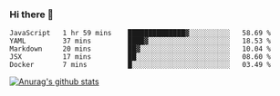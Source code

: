 ### Hi there 👋



<!--
**webB1an/webB1an** is a ✨ _special_ ✨ repository because its `README.md` (this file) appears on your GitHub profile.

Here are some ideas to get you started:

- 🔭 I’m currently working on ...
- 🌱 I’m currently learning ...
- 👯 I’m looking to collaborate on ...
- 🤔 I’m looking for help with ...
- 💬 Ask me about ...
- 📫 How to reach me: ...
- 😄 Pronouns: ...
- ⚡ Fun fact: ...
-->

<!--START_SECTION:waka-->
```text
JavaScript   1 hr 59 mins    ██████████████▓░░░░░░░░░░   58.69 % 
YAML         37 mins         ████▓░░░░░░░░░░░░░░░░░░░░   18.53 % 
Markdown     20 mins         ██▓░░░░░░░░░░░░░░░░░░░░░░   10.04 % 
JSX          17 mins         ██░░░░░░░░░░░░░░░░░░░░░░░   08.60 % 
Docker       7 mins          █░░░░░░░░░░░░░░░░░░░░░░░░   03.49 % 
```
<!--END_SECTION:waka-->


[![Anurag's github stats](https://github-readme-stats.vercel.app/api?username=webB1an&show_icons=true&theme=radical)](https://github.com/anuraghazra/github-readme-stats)

